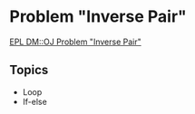 # Problem "Inverse Pair"
[EPL DM::OJ Problem "Inverse Pair"](https://oj.epl.tw/problem/ww06p010)

## Topics
- Loop
- If-else